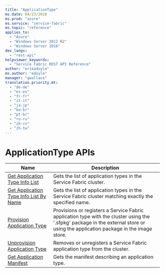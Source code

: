 ```yaml
---
title: "ApplicationType"
ms.date: 04/23/2018
ms.prod: "azure"
ms.service: "service-fabric"
ms.topic: "reference"
applies_to: 
  - "Azure"
  - "Windows Server 2012 R2"
  - "Windows Server 2016"
dev_langs: 
  - "rest-api"
helpviewer_keywords: 
  - "Service Fabric REST API Reference"
author: "erikadoyle"
ms.author: "edoyle"
manager: "gwallace"
translation.priority.mt: 
  - "de-de"
  - "es-es"
  - "fr-fr"
  - "it-it"
  - "ja-jp"
  - "ko-kr"
  - "pt-br"
  - "ru-ru"
  - "zh-cn"
  - "zh-tw"
---
```

# ApplicationType APIs

| Name | Description |
| --- | --- |
| [Get Application Type Info List](sfclient-v62-api-getapplicationtypeinfolist.md) | Gets the list of application types in the Service Fabric cluster.<br/> |
| [Get Application Type Info List By Name](sfclient-v62-api-getapplicationtypeinfolistbyname.md) | Gets the list of application types in the Service Fabric cluster matching exactly the specified name.<br/> |
| [Provision Application Type](sfclient-v62-api-provisionapplicationtype.md) | Provisions or registers a Service Fabric application type with the cluster using the '.sfpkg' package in the external store or using the application package in the image store.<br/> |
| [Unprovision Application Type](sfclient-v62-api-unprovisionapplicationtype.md) | Removes or unregisters a Service Fabric application type from the cluster.<br/> |
| [Get Application Manifest](sfclient-v62-api-getapplicationmanifest.md) | Gets the manifest describing an application type.<br/> |

